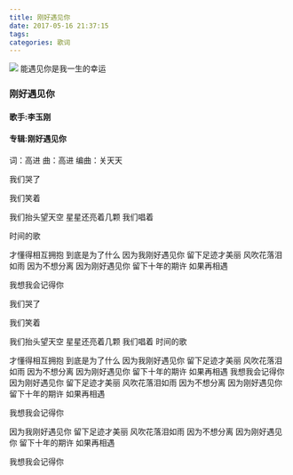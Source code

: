 ```yaml
---
title: 刚好遇见你
date: 2017-05-16 21:37:15
tags:
categories: 歌词
---
```

![](https://blgo-1258469251.image.myqcloud.com/%E5%8D%83%E4%B8%8E%E5%8D%83%E5%AF%BB01.jpg)
能遇见你是我一生的幸运
<!--more-->

### 刚好遇见你
#### 歌手:李玉刚
#### 专辑:刚好遇见你
词：高进
曲：高进
编曲：关天天

我们哭了

我们笑着

我们抬头望天空
星星还亮着几颗
我们唱着

时间的歌

才懂得相互拥抱
到底是为了什么
因为我刚好遇见你
留下足迹才美丽
风吹花落泪如雨
因为不想分离
因为刚好遇见你
留下十年的期许
如果再相遇

我想我会记得你

我们哭了

我们笑着

我们抬头望天空
星星还亮着几颗
我们唱着
时间的歌

才懂得相互拥抱
到底是为了什么
因为我刚好遇见你
留下足迹才美丽
风吹花落泪如雨
因为不想分离
因为刚好遇见你
留下十年的期许
如果再相遇
我想我会记得你
因为刚好遇见你
留下足迹才美丽
风吹花落泪如雨
因为不想分离
因为刚好遇见你
留下十年的期许
如果再相遇

我想我会记得你

因为我刚好遇见你
留下足迹才美丽
风吹花落泪如雨
因为不想分离
因为刚好遇见你
留下十年的期许
如果再相遇

我想我会记得你
